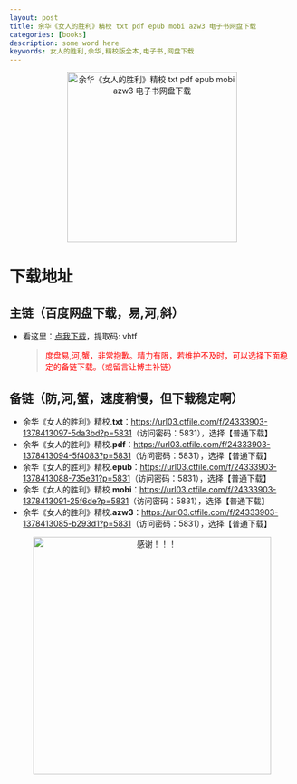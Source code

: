 ```yaml
---
layout: post
title: 余华《女人的胜利》精校 txt pdf epub mobi azw3 电子书网盘下载
categories: [books]
description: some word here
keywords: 女人的胜利,余华,精校版全本,电子书,网盘下载
---
```


<div align="center"><img src="https://qweree.cn/wp-content/uploads/2024/10/nv-ren-de-sheng-li-tuya.jpg" alt="余华《女人的胜利》精校 txt pdf epub mobi azw3 电子书网盘下载" width="300px" height="auto"></div>

# 下载地址

## 主链（百度网盘下载，易,河,斜）

- 看这里：[点我下载](https://pan.baidu.com/s/1iMXUbSbtZQZjDcqDmnWUyw?pwd=vhtf)，提取码: vhtf

  > <p style="color:red" >度盘易,河,蟹，非常抱歉。精力有限，若维护不及时，可以选择下面稳定的备链下载。（或留言让博主补链）</p>

## 备链（防,河,蟹，速度稍慢，但下载稳定啊）

- 余华《女人的胜利》精校.**txt**：<https://url03.ctfile.com/f/24333903-1378413097-5da3bd?p=5831>（访问密码：5831），选择【普通下载】
- 余华《女人的胜利》精校.**pdf**：<https://url03.ctfile.com/f/24333903-1378413094-5f4083?p=5831>（访问密码：5831），选择【普通下载】
- 余华《女人的胜利》精校.**epub**：<https://url03.ctfile.com/f/24333903-1378413088-735e31?p=5831>（访问密码：5831），选择【普通下载】
- 余华《女人的胜利》精校.**mobi**：<https://url03.ctfile.com/f/24333903-1378413091-25f6de?p=5831>（访问密码：5831），选择【普通下载】
- 余华《女人的胜利》精校.**azw3**：<https://url03.ctfile.com/f/24333903-1378413085-b293d1?p=5831>（访问密码：5831），选择【普通下载】

<div align="center"><img src="https://pic.imgdb.cn/item/661246bf68eb935713c7f81c.gif" alt="感谢！！！" width="420px" height="auto"/></div>
